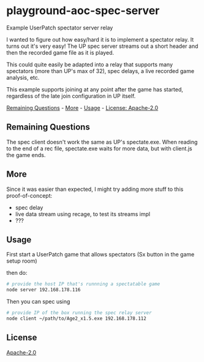 # playground-aoc-spec-server

Example UserPatch spectator server relay

I wanted to figure out how easy/hard it is to implement a spectator relay. It turns out it's very easy! The UP spec server streams out a short header and then the recorded game file as it is played.

This could quite easily be adapted into a relay that supports many spectators (more than UP's max of 32), spec delays, a live recorded game analysis, etc.

This example supports joining at any point after the game has started, regardless of the late join configuration in UP itself.

[Remaining Questions](#remaining-questions) - [More](#more) - [Usage](#usage) - [License: Apache-2.0](#license)

## Remaining Questions

The spec client doesn't work the same as UP's spectate.exe. When reading to the end of a rec file, spectate.exe waits for more data, but with client.js the game ends.

## More

Since it was easier than expected, I might try adding more stuff to this proof-of-concept:

 - spec delay
 - live data stream using recage, to test its streams impl
 - ???

## Usage

First start a UserPatch game that allows spectators (Sx button in the game setup room)

then do:
```bash
# provide the host IP that's runnning a spectatable game
node server 192.168.178.116
```

Then you can spec using
```bash
# provide IP of the box running the spec relay server
node client ~/path/to/Age2_x1.5.exe 192.168.178.112
```

## License

[Apache-2.0](LICENSE.md)
